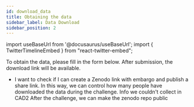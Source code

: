 ```yaml
---
id: download_data
title: Obtaining the data
sidebar_label: Data Download
sidebar_position: 2
---
```

import useBaseUrl from '@docusaurus/useBaseUrl';
import { TwitterTimelineEmbed } from "react-twitter-embed";

To obtain the data, please fill in the form below. After submission, the download link will be available.

* I want to check if I can create a Zenodo link with embargo and publish a share link. 
In this way, we can control how many people have downloaded the data during the challenge. Info we couldn't collect in CAD2
After the challenge, we can make the zenodo repo public

  